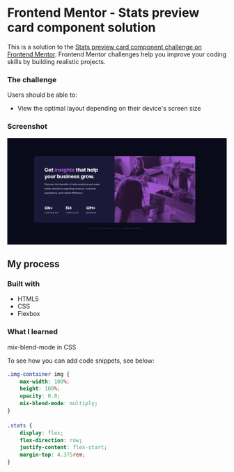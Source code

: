 # Frontend Mentor - Stats preview card component solution

This is a solution to the [Stats preview card component challenge on Frontend Mentor](https://www.frontendmentor.io/challenges/stats-preview-card-component-8JqbgoU62). Frontend Mentor challenges help you improve your coding skills by building realistic projects. 


### The challenge

Users should be able to:

- View the optimal layout depending on their device's screen size

### Screenshot

![](./my_screenshot.jpg)


## My process

### Built with

- HTML5
- CSS 
- Flexbox

### What I learned

mix-blend-mode in  CSS

To see how you can add code snippets, see below:


```css
.img-container img {
    max-width: 100%;
    height: 100%;
    opacity: 0.8;
    mix-blend-mode: multiply; 
}

.stats {
    display: flex;
    flex-direction: row;
    justify-content: flex-start;
    margin-top: 4.375rem;
}
```
